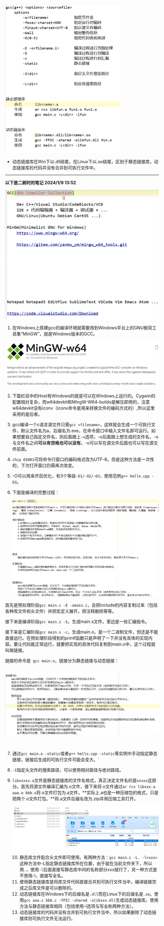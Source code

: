 ![31434474811172aa67966f437e02016](about_MinGW.assets/31434474811172aa67966f437e02016.png)

- 动态链接库在Win下以.dll结尾，在Linux下以.so结尾，区别于静态链接库，动态链接库的代码并没有合并到可执行文件中。

---

**以下是二刷时的笔记 2024/1/9 13:52**

![image-20240109141521490](about_MinGW.assets/image-20240109141521490.png)

1. 在Windows上搭建gcc的编译环境就需要用到Windows平台上的GNU极简工具集“MinGW”，就是Windows版本的GCC。

![image-20240109142018555](about_MinGW.assets/image-20240109142018555.png)

2. 下载栏目中的Host有Windows的就是可以在Windows上运行的。Cygwin的配置相对复杂，而w64devkit和MingW-W64-builds是解压即用的，注意w64devkit没有iconv（iconv命令是用来转换文件的编码方式的）,所以这里采用的是后者。

3. gcc编译一个c语言源文件只需`gcc <filename>`，这样就会生成一个可执行文件，默认文件名为a，后缀名为.exe，在命令窗口中输入文件名即可运行。如果想要自己指定文件名，则后面跟上`-o`选项，-o后面跟上想生成的文件名，-o与文件名之间**可以有空格也可以没有**。-o可以写在源文件后面也可以写在源文件前面。

4. `chcp 65001`可将命令行窗口的编码格式改为UTF-8。但是这种方法是一次性的，下次打开窗口仍需再次改变。

5. -O可以用来开启优化，有3个等级`-O1/-O2/-O3`，使用范例`g++ hello.cpp -O3`。

6. 下面是编译的完整过程：

   ![image-20240109145322058](about_MinGW.assets/image-20240109145322058.png)

​	首先是预处理阶段`gcc main.c -E -omain.i`，会把include的内容复制过来（包括各种库文件和头文件）并把宏定义展开。把注释删除等等。

​	接下来是编译阶段`gcc main.i -S`，生成main.s文件，里边是一些汇编指令。

​	接下来是汇编阶段`gcc main.s -c`，生成main.o，是一个二进制文件，但还是不能直接运行。在预处理阶段得到的printf函数只是声明了一下并没有具体的实现内容。要让代码能正常运行，就要把实现的具体代码复制到main.o中，这个过程就叫做链接。

​	链接的命令是` gcc main.o`，链接分为静态链接与动态链接：

​	![image-20240109150151776](about_MinGW.assets/image-20240109150151776.png)

​	

7. 通过`gcc main.o -static`或者`g++ hello.cpp -static`等实例中手动指定静态链接，链接后生成的可执行文件可能会变大。`

8. `-I`指定头文件的搜索路径，可以使用相对路径与绝对路径。

9. `libxxxxx.a`文件是静态链接库的文件名格式，真正决定文件名的是`xxxxx`这部分。首先将源文件编译汇编为.o文件，接下来将.o文件通过`ar rcs libxxx.a aaa.o bbb.o`将.o文件打包为.a文件，**实际上.a也是一种压缩包的格式，只是把两个.o文件打包。**将.a文件后缀名改为.zip并用压缩工具打开。

   ![image-20240109152318888](about_MinGW.assets/image-20240109152318888.png)

   10. 静态库文件配合头文件即可使用。有两种方法：`gcc main.c -L. -l<xxx>`这种方法中-L指定静态链接库所在位置，由于就在当前文件夹下，所以用`.`，使用`-l`后面直接写静态库中间的名称部分xxx就行了，另一种方式是不使用-l，直接写全名。
   11. 使用静态链接库是将库文件代码直接合并到可执行文件当中，编译链接完成之后库文件是可以删除的。
   12. 动态链接库在Windows下的后缀名是`.dll`而在Linux下的后缀名是`.so`。使用`gcc aaa.c bbb.c -fPIC -shared -olibxxx.dll`生成动态链接库。使用方法与静态链接库相同（包括使用-l选项与写全称两种方法）。
   13. 动态链接库的代码并没有合并到可执行文件当中，所以如果删除了动态链接库则可执行文件无法运行。

